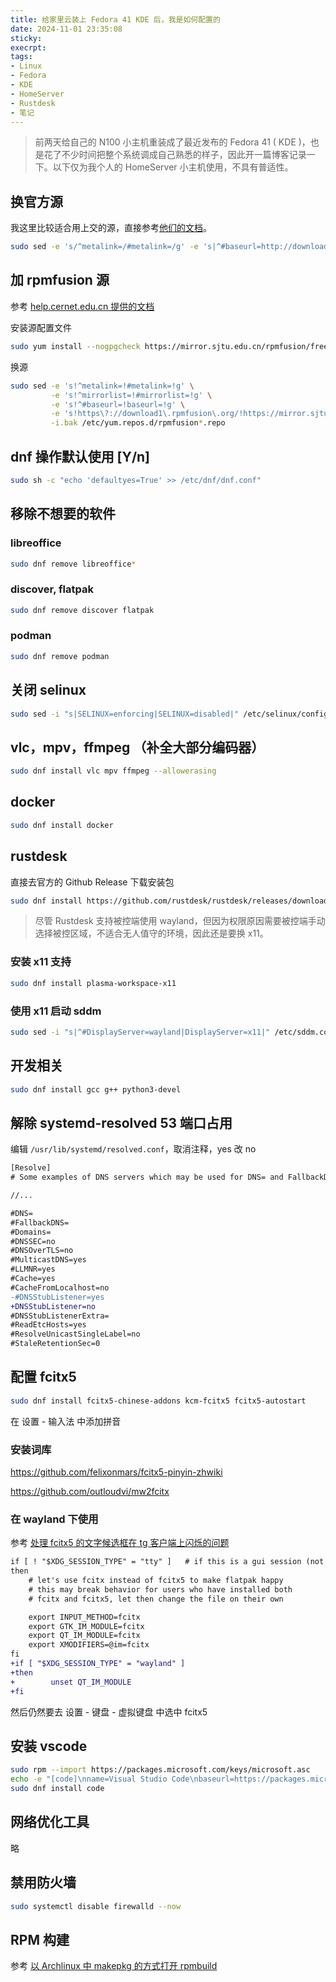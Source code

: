 ```yaml
---
title: 给家里云装上 Fedora 41 KDE 后，我是如何配置的
date: 2024-11-01 23:35:08
sticky:
execrpt:
tags:
- Linux
- Fedora
- KDE
- HomeServer
- Rustdesk
- 笔记
---
```


> 前两天给自己的 N100 小主机重装成了最近发布的 Fedora 41 ( KDE )，也是花了不少时间把整个系统调成自己熟悉的样子，因此开一篇博客记录一下。以下仅为我个人的 HomeServer 小主机使用，不具有普适性。

## 换官方源

我这里比较适合用上交的源，直接参考[他们的文档](https://mirrors.sjtug.sjtu.edu.cn/docs/fedora/linux)。

```bash
sudo sed -e 's/^metalink=/#metalink=/g' -e 's|^#baseurl=http://download.example/pub/|baseurl=https://mirror.sjtu.edu.cn/|g' -i.bak /etc/yum.repos.d/{fedora.repo,fedora-updates.repo}
```

## 加 rpmfusion 源

参考 [help.cernet.edu.cn 提供的文档](https://help.mirrors.cernet.edu.cn/rpmfusion/?mirror=SJTUG-Siyuan)

安装源配置文件

```bash
sudo yum install --nogpgcheck https://mirror.sjtu.edu.cn/rpmfusion/free/fedora/rpmfusion-free-release-$(rpm -E %fedora).noarch.rpm https://mirror.sjtu.edu.cn/rpmfusion/nonfree/fedora/rpmfusion-nonfree-release-$(rpm -E %fedora).noarch.rpm
```

换源

```bash
sudo sed -e 's!^metalink=!#metalink=!g' \
         -e 's!^mirrorlist=!#mirrorlist=!g' \
         -e 's!^#baseurl=!baseurl=!g' \
         -e 's!https\?://download1\.rpmfusion\.org/!https://mirror.sjtu.edu.cn/rpmfusion/!g' \
         -i.bak /etc/yum.repos.d/rpmfusion*.repo
```

## dnf 操作默认使用 [Y/n]

```bash
sudo sh -c "echo 'defaultyes=True' >> /etc/dnf/dnf.conf"
```

## 移除不想要的软件

### libreoffice

```bash
sudo dnf remove libreoffice*
```

### discover, flatpak

```bash
sudo dnf remove discover flatpak
```

### podman

```bash
sudo dnf remove podman
```

## 关闭 selinux

```bash
sudo sed -i "s|SELINUX=enforcing|SELINUX=disabled|" /etc/selinux/config
```

## vlc，mpv，ffmpeg （补全大部分编码器）

```bash
sudo dnf install vlc mpv ffmpeg --allowerasing
```

## docker

```bash
sudo dnf install docker
```

## rustdesk

直接去官方的 Github Release 下载安装包

```bash
sudo dnf install https://github.com/rustdesk/rustdesk/releases/download/1.3.2/rustdesk-1.3.2-0.x86_64.rpm
```

> 尽管 Rustdesk 支持被控端使用 wayland，但因为权限原因需要被控端手动选择被控区域，不适合无人值守的环境，因此还是要换 x11。

### 安装 x11 支持

```bash
sudo dnf install plasma-workspace-x11
```

### 使用 x11 启动 sddm

```bash
sudo sed -i "s|^#DisplayServer=wayland|DisplayServer=x11|" /etc/sddm.conf
```

## 开发相关

```bash
sudo dnf install gcc g++ python3-devel
```

## 解除 systemd-resolved 53 端口占用

编辑 `/usr/lib/systemd/resolved.conf`，取消注释，yes 改 no

```diff
[Resolve]
# Some examples of DNS servers which may be used for DNS= and FallbackDNS=:

//...

#DNS=
#FallbackDNS=
#Domains=
#DNSSEC=no
#DNSOverTLS=no
#MulticastDNS=yes
#LLMNR=yes
#Cache=yes
#CacheFromLocalhost=no
-#DNSStubListener=yes
+DNSStubListener=no
#DNSStubListenerExtra=
#ReadEtcHosts=yes
#ResolveUnicastSingleLabel=no
#StaleRetentionSec=0
```

## 配置 fcitx5

```bash
sudo dnf install fcitx5-chinese-addons kcm-fcitx5 fcitx5-autostart
```

在 设置 - 输入法 中添加拼音

### 安装词库

https://github.com/felixonmars/fcitx5-pinyin-zhwiki

https://github.com/outloudvi/mw2fcitx

### 在 wayland 下使用

参考 [处理 fcitx5 的文字候选框在 tg 客户端上闪烁的问题](/2022/07/03/fcitx5-blinking-on-tg-under-wayland-kde/)

```diff
if [ ! "$XDG_SESSION_TYPE" = "tty" ]   # if this is a gui session (not tty)
then
    # let's use fcitx instead of fcitx5 to make flatpak happy
    # this may break behavior for users who have installed both
    # fcitx and fcitx5, let then change the file on their own

    export INPUT_METHOD=fcitx
    export GTK_IM_MODULE=fcitx
    export QT_IM_MODULE=fcitx
    export XMODIFIERS=@im=fcitx
fi
+if [ "$XDG_SESSION_TYPE" = "wayland" ]
+then
+        unset QT_IM_MODULE
+fi
```

然后仍然要去 设置 - 键盘 - 虚拟键盘 中选中 fcitx5

## 安装 vscode

```bash
sudo rpm --import https://packages.microsoft.com/keys/microsoft.asc
echo -e "[code]\nname=Visual Studio Code\nbaseurl=https://packages.microsoft.com/yumrepos/vscode\nenabled=1\ngpgcheck=1\ngpgkey=https://packages.microsoft.com/keys/microsoft.asc" | sudo tee /etc/yum.repos.d/vscode.repo > /dev/null
sudo dnf install code
```

## 网络优化工具

略

## 禁用防火墙

```bash
sudo systemctl disable firewalld --now
```

## RPM 构建

参考 [以 Archlinux 中 makepkg 的方式打开 rpmbuild](/2024/05/03/open-rpmbuild-in-the-way-of-archlinux-makepkg/)